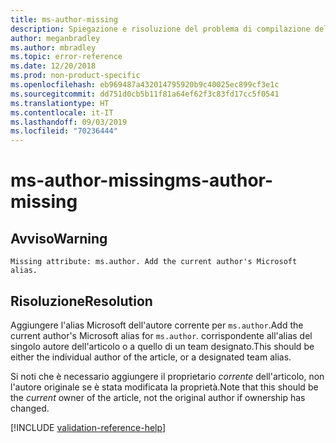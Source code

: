 ```yaml
---
title: ms-author-missing
description: Spiegazione e risoluzione del problema di compilazione della documentazione ms-author-missing
author: meganbradley
ms.author: mbradley
ms.topic: error-reference
ms.date: 12/20/2018
ms.prod: non-product-specific
ms.openlocfilehash: eb969487a432014795920b9c40025ec899cf3e1c
ms.sourcegitcommit: dd751d0cb5b11f81a64ef62f3c83fd17cc5f0541
ms.translationtype: HT
ms.contentlocale: it-IT
ms.lasthandoff: 09/03/2019
ms.locfileid: "70236444"
---
```

# <a name="ms-author-missing"></a><span data-ttu-id="57a94-103">ms-author-missing</span><span class="sxs-lookup"><span data-stu-id="57a94-103">ms-author-missing</span></span>

## <a name="warning"></a><span data-ttu-id="57a94-104">Avviso</span><span class="sxs-lookup"><span data-stu-id="57a94-104">Warning</span></span>

`Missing attribute: ms.author. Add the current author's Microsoft alias.`

## <a name="resolution"></a><span data-ttu-id="57a94-105">Risoluzione</span><span class="sxs-lookup"><span data-stu-id="57a94-105">Resolution</span></span>

<span data-ttu-id="57a94-106">Aggiungere l'alias Microsoft dell'autore corrente per `ms.author`.</span><span class="sxs-lookup"><span data-stu-id="57a94-106">Add the current author's Microsoft alias for `ms.author`.</span></span> <span data-ttu-id="57a94-107">corrispondente all'alias del singolo autore dell'articolo o a quello di un team designato.</span><span class="sxs-lookup"><span data-stu-id="57a94-107">This should be either the individual author of the article, or a designated team alias.</span></span>

<span data-ttu-id="57a94-108">Si noti che è necessario aggiungere il proprietario *corrente* dell'articolo, non l'autore originale se è stata modificata la proprietà.</span><span class="sxs-lookup"><span data-stu-id="57a94-108">Note that this should be the *current* owner of the article, not the original author if ownership has changed.</span></span>

<!--make sure to add this file to your includes folder and verify the path-->
[!INCLUDE [validation-reference-help](includes/validation-reference-help.md)]
